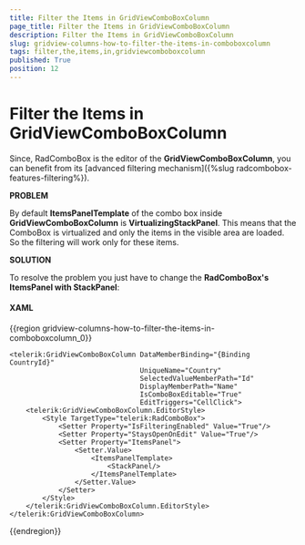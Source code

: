 ```yaml
---
title: Filter the Items in GridViewComboBoxColumn
page_title: Filter the Items in GridViewComboBoxColumn
description: Filter the Items in GridViewComboBoxColumn
slug: gridview-columns-how-to-filter-the-items-in-comboboxcolumn
tags: filter,the,items,in,gridviewcomboboxcolumn
published: True
position: 12
---
```


# Filter the Items in GridViewComboBoxColumn

Since, RadComboBox is the editor of the __GridViewComboBoxColumn__, you can benefit from its [advanced filtering mechanism]({%slug radcombobox-features-filtering%}).

__PROBLEM__

By default __ItemsPanelTemplate__ of the combo box inside __GridViewComboBoxColumn__ is __VirtualizingStackPanel__. This means that the ComboBox is virtualized and only the items in the visible area are loaded. So the filtering will work only for these items.

__SOLUTION__

To resolve the problem you just have to change the __RadComboBox's ItemsPanel with StackPanel__:
      

#### __XAML__

{{region gridview-columns-how-to-filter-the-items-in-comboboxcolumn_0}}

	<telerik:GridViewComboBoxColumn DataMemberBinding="{Binding CountryId}"
                                    UniqueName="Country"
                                    SelectedValueMemberPath="Id"
                                    DisplayMemberPath="Name" 
                                    IsComboBoxEditable="True"
                                    EditTriggers="CellClick">
	    <telerik:GridViewComboBoxColumn.EditorStyle>
	        <Style TargetType="telerik:RadComboBox">
	            <Setter Property="IsFilteringEnabled" Value="True"/>
	            <Setter Property="StaysOpenOnEdit" Value="True"/>
	            <Setter Property="ItemsPanel">
	                <Setter.Value>
	                    <ItemsPanelTemplate>
	                        <StackPanel/>
	                    </ItemsPanelTemplate>
	                </Setter.Value>
	            </Setter>
	        </Style>
	    </telerik:GridViewComboBoxColumn.EditorStyle>                    
	</telerik:GridViewComboBoxColumn>
{{endregion}}


